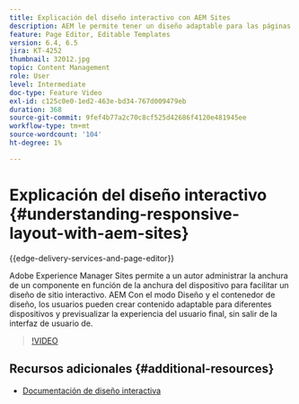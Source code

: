 ```yaml
---
title: Explicación del diseño interactivo con AEM Sites
description: AEM le permite tener un diseño adaptable para las páginas mediante el componente Contenedor de diseño. AEM Con el diseño interactivo, los autores de contenido pueden crear contenido interactivo para diferentes dispositivos y previsualizar la experiencia del usuario final dentro de los entornos de trabajo de la aplicación.
feature: Page Editor, Editable Templates
version: 6.4, 6.5
jira: KT-4252
thumbnail: 32012.jpg
topic: Content Management
role: User
level: Intermediate
doc-type: Feature Video
exl-id: c125c0e0-1ed2-463e-bd34-767d009479eb
duration: 368
source-git-commit: 9fef4b77a2c70c8cf525d42686f4120e481945ee
workflow-type: tm+mt
source-wordcount: '104'
ht-degree: 1%

---
```


# Explicación del diseño interactivo {#understanding-responsive-layout-with-aem-sites}

{{edge-delivery-services-and-page-editor}}

Adobe Experience Manager Sites permite a un autor administrar la anchura de un componente en función de la anchura del dispositivo para facilitar un diseño de sitio interactivo. AEM Con el modo Diseño y el contenedor de diseño, los usuarios pueden crear contenido adaptable para diferentes dispositivos y previsualizar la experiencia del usuario final, sin salir de la interfaz de usuario de.

>[!VIDEO](https://video.tv.adobe.com/v/32012?quality=12&learn=on)

## Recursos adicionales {#additional-resources}

* [Documentación de diseño interactiva](https://experienceleague.adobe.com/docs/experience-manager-65/authoring/siteandpage/responsive-layout.html)
